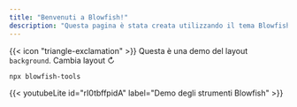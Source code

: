 ```yaml
---
title: "Benvenuti a Blowfish!"
description: "Questa pagina è stata creata utilizzando il tema Blowfish per Hugo."
---
```

<div class="flex px-4 py-2 mb-8 text-base rounded-md bg-primary-100 dark:bg-primary-900">
  <span class="flex items-center ltr:pr-3 rtl:pl-3 text-primary-400">
    {{< icon "triangle-exclamation" >}}
  </span>
  <span class="flex items-center justify-between grow dark:text-neutral-300">
    <span class="prose dark:prose-invert">Questa è una demo del layout <code id="layout">background</code>.</span>
    <pulsante
      id="interruttore-layout-pulsante"
      class="px-4 !text-neutral !no-underline round-md bg-primary-600 hover:!bg-primary-500 dark:bg-primary-800 dark:hover:!bg-primary-700"
    >
      Cambia layout &orarr;
    </pulsante> 
  </span>
</div>


```node
npx blowfish-tools
```  

{{< youtubeLite id="rI0tbffpidA" label="Demo degli strumenti Blowfish" >}}